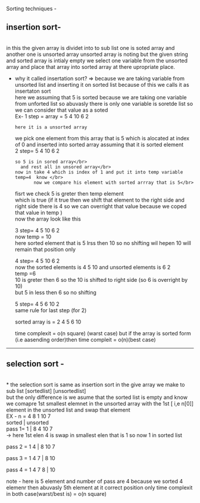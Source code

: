 Sorting techniques -
</br> 
<h2>insertion sort-</h2>
</br>
in this the given array is dividet into to sub list one is soted array and another one is unsorted array unsorted array is noting but the given string and sorted array is intialy empty we select one variable from the 
unsorted array and place that array into sorted array at there upropriate place.

* why it called insertation sort?
  => because we are taking  variable from unsorted list and inserting it on sorted list because of this we calls it as insertaton sort
</br>  here we assuming that 5 is sorted because we are taking one variable from unforted list so abuvasly there is only one variable is soretde list so we can consider that value as a soted </br>
Ex-
  1 step = array = 5 4 10 6 2</br>
  
      here it is a unsorted array
     we pick one element from this array that is 5 which is alocated at index of 0
     and inserted into sorted array assuming that it is sorted element </br>
 2 step=  5 4 10 6 2 </br>
 
      so 5 is in sored array</br>
        and rest all in unsored array</br>
      now in take 4 which is index of 1 and put it into temp variable  temp=4  know </br>
             now we compare his element with sorted arrray that is 5</br>
     fisrt we check 5 is greter then temp  element </br>
     which is true (if it true then we shift that element to the right side and right side there is 4 so we can overright that value because we coped that value in temp  )
     </br>
     now the array look like this </br>
     
   3  step= 4 5 10  6 2
     </br> 
     now temp = 10
     </br>
     here sorted element that is 5 lrss then 10 so no shifting wil hepen 10 will remain that position only</br>
     
    4 step= 4 5 10 6 2
    </br> now the sorted elements is 4 5 10 and unsorted elements is 6 2
     </br>
     temp =6</br>
     10 is greter then 6 so the 10 is shifted to right side   (so 6 is overright by 10) 
     </br>
     but 5 in less then 6 so no shifting </br>
     
     5 step= 4 5 6 10 2
      </br>
      same rule for last step (for 2)
    </br>

    sorted array is = 2 4 5 6 10

  time complexit = o(n square) (warst case) but if the array is sorted form (i.e aasending order)then time compleit = o(n)(best case)
--------------------------------------------------------------------------------------------------------------------------------------------------------------------

<h2>selection sort -</h2>
<br>
* the selection sort is same as insertion sort in the give array we make to sub list [sortedlist] [unsortedlist]
</br>
but the only difference is we asume that the sorted list is empty and know we  comapre 1st smallest elemnet in the unsorted array with the 1st [ i,e n[0]] element in the unsorted list  and swap that element</br>
EX - n = 4 8 1 10 7

</br>
         sorted  |  unsorted
         </br>
pass 1=        1 | 8 4 10 7 </br>      ->  here 1st elen 4 is swap in smallest elen that is 1 so now 1 in sorted list</br>

pass 2 =       1 4 | 8 10 7  </br>

pass 3  =      1 4 7 | 8 10  </br>

pass 4 =      1 4 7 8 | 10 <br>

note - here is 5 element and number of pass are 4 because we sorted 4 elemenr then abuvasly 5th element at it correct position only 
 time complexit in both case(warst/best is)  = o(n square)

